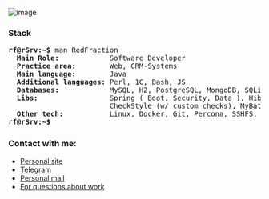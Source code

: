 ![image](https://user-images.githubusercontent.com/9009868/114011194-a14d7f80-986d-11eb-9d0e-d51c1977bf9b.png)


### Stack
<pre>
<b>rf@rSrv:~$</b> man RedFraction
  <b>Main Role:           </b> Software Developer
  <b>Practice area:       </b> Web, CRM-Systems
  <b>Main language:       </b> Java
  <b>Additional languages:</b> Perl, 1C, Bash, JS
  <b>Databases:           </b> MySQL, H2, PostgreSQL, MongoDB, SQLite
  <b>Libs:                </b> Spring ( Boot, Security, Data ), Hibernate, JavaFX, Lombok, jSSC, jSch, JavaSimon,
                        CheckStyle (w/ custom checks), MyBatis
  <b>Other tech:          </b> Linux, Docker, Git, Percona, SSHFS, Apache, NGINX, Tomcat
<b>rf@rSrv:~$ <img align="top" src="https://user-images.githubusercontent.com/2514771/93036534-5fbd6480-f5fd-11ea-8a13-58ef04796c17.gif" alt="cursor" width="1" height="18" /></b>
</pre>

### Contact with me:
- [Personal site](https://x-red.dev)
- [Telegram](https://t.me/RedFraction)
- [Personal mail](mailto:red.fraction.1998@gmail.com)
- [For questions about work](mailto:work@x-red.dev)
